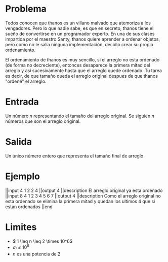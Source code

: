 # Problema

Todos conocen que thanos es un villano malvado que atemoriza a los vengadores. Pero lo que nadie sabe, es que en secreto, thanos tiene el sueño de convertirse en un programador experto. En una de sus clases impartida por el maestro Santy, thanos quiere aprender a ordenar objetos, pero como no le salía ninguna implementación, decidio crear su propio ordenamiento.

El ordenamiento de thanos es muy sencillo, si el arreglo no esta ordenado (de forma no decreciente), entonces desaparece la primera mitad del arreglo y así sucesivamente hasta que el arreglo quede ordenado. Tu tarea es decir, de que tamaño queda el arreglo original despues de que thanos "ordene" el arreglo.

# Entrada

Un número $n$ representando el tamaño del arreglo original. Se siguien $n$ números que son el arreglo original.

# Salida

Un único número entero que representa el tamaño final de arreglo

# Ejemplo

||input
4
1 2 2 4
||output
4
||description
El arreglo original ya esta ordenado
||input
8
4 1 2 3 4 5 6 7
||output
4
||description
Como el arreglo original no esta ordenado se elimina la primera mitad y quedan los ultimos 4 que si estan ordenados
||end

# Limites

- $ 1 \leq n \leq 2 \times 10^6$
- $a_i \leq 10^8$
- $n$ es una potencia de 2